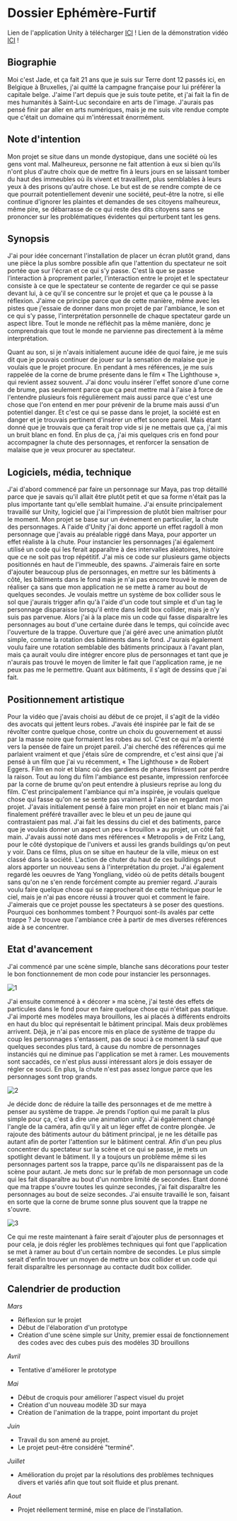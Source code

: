 # Dossier Ephémère-Furtif 

Lien de l'application Unity à télécharger [ICI](https://jaaxely.itch.io/au-fond-du-trou) !
Lien de la démonstration vidéo [ICI](https://youtu.be/k0SWAYMb4Uc) !

## Biographie 

Moi c'est Jade, et ça fait 21 ans que je suis sur Terre dont 12 passés ici, en Belgique à Bruxelles, j'ai quitté la campagne française pour lui préférer la capitale belge. J'aime l'art depuis que je suis toute petite, et j'ai fait la fin de mes humanités à Saint-Luc secondaire en arts de l'image. J'aurais pas pensé finir par aller en arts numériques, mais je me suis vite rendue compte que c'était un domaine qui m'intéressait énormément. 

## Note d'intention 

Mon projet se situe dans un monde dystopique, dans une société où les gens vont mal. Malheureux, personne ne fait attention à eux si bien qu'ils n'ont plus d'autre choix que de mettre fin à leurs jours en se laissant tomber du haut des immeubles où ils vivent et travaillent, plus semblables à leurs yeux à des prisons qu'autre chose. Le but est de se rendre compte de ce que pourrait potentiellement devenir une société, peut-être la notre, si elle continue d'ignorer les plaintes et demandes de ses citoyens malheureux, même pire, se débarrasse de ce qui reste des dits citoyens sans se prononcer sur les problématiques évidentes qui perturbent tant les gens. 

## Synopsis 

J'ai pour idée concernant l'installation de placer un écran plutôt grand, dans une pièce la plus sombre possible afin que l'attention du spectateur ne soit portée que sur l'écran et ce qui s'y passe. C'est là que se passe l’interaction à proprement parler, l'interaction entre le projet et le spectateur consiste à ce que le spectateur se contente de regarder ce qui se passe devant lui, à ce qu'il se concentre sur le projet et que ça le pousse à la réflexion. J'aime ce principe parce que de cette manière, même avec les pistes que j'essaie de donner dans mon projet de par l'ambiance, le son et ce qui s'y passe, l'interprétation personnelle de chaque spectateur garde un aspect libre. Tout le monde ne réfléchit pas la même manière, donc je comprendrais que tout le monde ne parvienne pas directement à la même interprétation. 

Quant au son, si je n'avais initialement aucune idée de quoi faire, je me suis dit que je pouvais continuer de jouer sur la sensation de malaise que je voulais que le projet procure. En pendant à mes références, je me suis rappelée de la corne de brume présente dans le film « The Lighthouse », qui revient assez souvent. J'ai donc voulu insérer l'effet sonore d'une corne de brume, pas seulement parce que ça peut mettre mal à l'aise à force de l'entendre plusieurs fois régulièrement mais aussi parce que c'est une chose que l'on entend en mer pour prévenir de la brume mais aussi d'un potentiel danger. Et c'est ce qui se passe dans le projet, la société est en danger et je trouvais pertinent d'insérer un effet sonore pareil. Mais étant donné que je trouvais que ça ferait trop vide si je ne mettais que ça, j'ai mis un bruit blanc en fond. En plus de ça, j'ai mis quelques cris en fond pour accompagner la chute des personnages, et renforcer la sensation de malaise que je veux procurer au spectateur. 

## Logiciels, média, technique 

J'ai d'abord commencé par faire un personnage sur Maya, pas trop détaillé parce que je savais qu'il allait être plutôt petit et que sa forme n'était pas la plus importante tant qu'elle semblait humaine. J'ai ensuite principalement travaillé sur Unity, logiciel que j'ai l'impression de plutôt bien maîtriser pour le moment. Mon projet se base sur un événement en particulier, la chute des personnages. A l'aide d'Unity j'ai donc apporté un effet ragdoll à mon personnage que j'avais au préalable riggé dans Maya, pour apporter un effet réaliste à la chute. Pour instancier les personnages j'ai également utilisé un code qui les ferait apparaître à des intervalles aléatoires, histoire que ce ne soit pas trop répétitif. J'ai mis ce code sur plusieurs game objects positionnés en haut de l'immeuble, des spawns.  J'aimerais faire en sorte d'ajouter beaucoup plus de personnages, en mettre sur les bâtiments à côté, les bâtiments dans le fond mais je n'ai pas encore trouvé le moyen de réaliser ça sans que mon application ne se mette à ramer au bout de quelques secondes. Je voulais mettre un système de box collider sous le sol que j'aurais trigger afin qu'à l'aide d'un code tout simple et d'un tag le personnage disparaisse lorsqu'il entre dans ledit box collider, mais je n'y suis pas parvenue. Alors j'ai à la place mis un code qui fasse disparaître les personnages au bout d'une certaine durée dans le temps, qui coïncide avec l'ouverture de la trappe. Ouverture que j'ai géré avec une animation plutôt simple, comme la rotation des bâtiments dans le fond. J'aurais également voulu faire une rotation semblable des bâtiments principaux à l'avant plan, mais ça aurait voulu dire intégrer encore plus de personnages et tant que je n'aurais pas trouvé le moyen de limiter le fait que l'application rame, je ne peux pas me le permettre. Quant aux bâtiments, il s'agit de dessins que j'ai fait. 

## Positionnement artistique 

Pour la vidéo que j'avais choisi au début de ce projet, il s'agit de la vidéo des avocats qui jettent leurs robes. J'avais été inspirée par le fait de se révolter contre quelque chose, contre un choix du gouvernement et aussi par la masse noire que formaient les robes au sol. C'est ce qui m'a orienté vers la pensée de faire un projet pareil. J'ai cherché des références qui me parlaient vraiment et que j'étais sûre de comprendre, et c'est ainsi que j'ai pensé à un film que j'ai vu récemment, « The Lighthouse » de Robert Eggers. Film en noir et blanc où des gardiens de phares finissent par perdre la raison. Tout au long du film l'ambiance est pesante, impression renforcée par la corne de brume qu'on peut entendre à plusieurs reprise au long du film. C'est principalement l'ambiance qui m'a inspirée, je voulais quelque chose qui fasse qu'on ne se sente pas vraiment à l'aise en regardant mon projet. J'avais initialement pensé à faire mon projet en noir et blanc mais j'ai finalement préféré travailler avec le bleu et un peu de jaune qui contrastaient pas mal. J'ai fait les dessins du ciel et des batiments, parce que je voulais donner un aspect un peu « brouillon » au projet, un côté fait main. J'avais aussi noté dans mes références « Metropolis » de Fritz Lang, pour le côté dystopique de l'univers et aussi les grands buildings qu'on peut y voir. Dans ce films, plus on se situe en hauteur de la ville, mieux on est classé dans la société. L'action de chuter du haut de ces buildings peut alors apporter un nouveau sens à l'interprétation du projet. J'ai également regardé les oeuvres de Yang Yongliang, vidéo où de petits détails bougent sans qu'on ne s'en rende forcément compte au premier regard. J'aurais voulu faire quelque chose qui se rapprocherait de cette technique pour le ciel, mais je n'ai pas encore réussi à trouver quoi et comment le faire. J'aimerais que ce projet pousse les spectateurs à se poser des questions. Pourquoi ces bonhommes tombent ? Pourquoi  sont-ils avalés par cette trappe ? Je trouve que l'ambiance crée à partir de mes diverses références aide à se concentrer. 

## Etat d'avancement 

J'ai commencé par une scène simple, blanche sans décorations pour tester le bon fonctionnement de mon code pour instancier les personnages.

![1](https://nsa40.casimages.com/img/2020/06/15/200615093254994986.jpg)

J'ai ensuite commencé à « décorer » ma scène, j'ai testé des effets de particules dans le fond pour en faire quelque chose qui n'était pas statique. J'ai importé mes modèles maya brouillons, les ai placés à différents endroits en haut du bloc qui représentait le bâtiment principal. Mais deux problèmes arrivent. Déjà, je n'ai pas encore mis en place de système de trappe du coup les personnages s'entassent, pas de souci à ce moment là sauf que quelques secondes plus tard, à cause du nombre de personnages instanciés qui ne diminue pas l'application se met à ramer. Les mouvements sont saccadés, ce n'est plus aussi intéressant alors je dois essayer de régler ce souci. En plus, la chute n'est pas assez longue parce que les personnages sont trop grands. 

![2](https://nsa40.casimages.com/img/2020/06/15/200615093418150429.jpg)

Je décide donc de réduire la taille des personnages et de me mettre à penser au système de trappe. Je prends l'option qui me paraît la plus simple pour ça, c'est à dire une animation unity. J'ai également changé l'angle de la caméra, afin qu'il y ait un léger effet de contre plongée. Je rajoute des bâtiments autour du bâtiment principal, je ne les détaille pas autant afin de porter l'attention sur le bâtiment central. Afin d'un peu plus concentrer du spectateur sur la scène et ce qui se passe, je mets un spotlight devant le bâtiment. Il y a toujours un problème même si les personnages partent sos la trappe, parce qu'ils ne disparaissent pas de la scène pour autant. Je mets donc sur le préfab de mon personnage un code qui les fait disparaître au bout d'un nombre limité de secondes. Etant donné que ma trappe s'ouvre toutes les quinze secondes, j'ai fait disparaître les personnages au bout de seize secondes. J'ai ensuite travaillé le son, faisant en sorte que la corne de brume sonne plus souvent que la trappe ne s'ouvre.  

![3](https://nsa40.casimages.com/img/2020/06/15/200615093418289245.jpg)

Ce qui me reste maintenant à faire serait d'ajouter plus de personnages et pour cela, je dois régler les problèmes techniques qui font que l'application se met à ramer au bout d'un certain nombre de secondes. Le plus simple serait d'enfin trouver un moyen de mettre un box collider et un code qui ferait disparaître les personnage au contacte dudit box collider. 

## Calendrier de production

*Mars* 

* Réflexion sur le projet
* Début de l'élaboration d'un prototype
* Création d'une scène simple sur Unity, premier essai de fonctionnement des codes avec des cubes puis des modèles 3D brouillons

*Avril*

* Tentative d'améliorer le prototype 

*Mai*

* Début de croquis pour améliorer l'aspect visuel du projet
* Création d'un nouveau modèle 3D sur maya
* Création de l'animation de la trappe, point important du projet

*Juin*

* Travail du son amené au projet. 
* Le projet peut-être considéré "terminé". 

*Juillet* 

* Amélioration du projet par la résolutions des problèmes techniques divers et variés afin que tout soit fluide et plus prenant. 

*Aout*

* Projet réellement terminé, mise en place de l'installation. 

